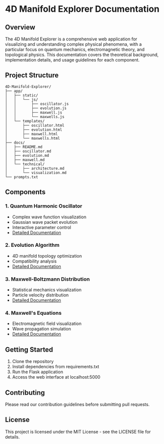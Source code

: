 # 4D Manifold Explorer Documentation

## Overview
The 4D Manifold Explorer is a comprehensive web application for visualizing and understanding complex physical phenomena, with a particular focus on quantum mechanics, electromagnetic theory, and topological physics. This documentation covers the theoretical background, implementation details, and usage guidelines for each component.

## Project Structure
```
4D-Manifold-Explorer/
├── app/
│   ├── static/
│   │   └── js/
│   │       ├── oscillator.js
│   │       ├── evolution.js
│   │       ├── maxwell.js
│   │       └── maxwells.js
│   └── templates/
│       ├── oscillator.html
│       ├── evolution.html
│       ├── maxwell.html
│       └── maxwells.html
├── docs/
│   ├── README.md
│   ├── oscillator.md
│   ├── evolution.md
│   ├── maxwell.md
│   └── technical/
│       ├── architecture.md
│       └── visualization.md
└── prompts.txt
```

## Components

### 1. Quantum Harmonic Oscillator
- Complex wave function visualization
- Gaussian wave packet evolution
- Interactive parameter control
- [Detailed Documentation](./oscillator.md)

### 2. Evolution Algorithm
- 4D manifold topology optimization
- Compatibility analysis
- [Detailed Documentation](./evolution.md)

### 3. Maxwell-Boltzmann Distribution
- Statistical mechanics visualization
- Particle velocity distribution
- [Detailed Documentation](./maxwell.md)

### 4. Maxwell's Equations
- Electromagnetic field visualization
- Wave propagation simulation
- [Detailed Documentation](./maxwells.md)

## Getting Started
1. Clone the repository
2. Install dependencies from requirements.txt
3. Run the Flask application
4. Access the web interface at localhost:5000

## Contributing
Please read our contribution guidelines before submitting pull requests.

## License
This project is licensed under the MIT License - see the LICENSE file for details. 